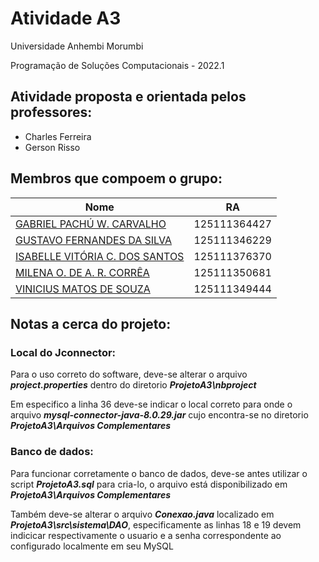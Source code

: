 # Atividade A3 

Universidade Anhembi Morumbi

Programação de Soluções Computacionais - 2022.1

## Atividade proposta e orientada pelos professores:

* Charles Ferreira
* Gerson Risso

## Membros que compoem o grupo:

|Nome|RA|
|----|--|
|[GABRIEL PACHÚ W. CARVALHO](https://github.com/Gabrielpwc)|125111364427|
|[GUSTAVO FERNANDES DA SILVA](https://github.com/GuhzFernandes)|125111346229|
|[ISABELLE VITÓRIA C. DOS SANTOS](https://github.com/Isabellecatezani)|125111376370|
|[MILENA O. DE A. R. CORRÊA](https://github.com/milenaofarril)|125111350681|
|[VINICIUS MATOS DE SOUZA](https://github.com/vinixmatos)|125111349444|

## Notas a cerca do projeto:

### Local do Jconnector:

Para o uso correto do software, deve-se alterar o arquivo ***project.properties*** dentro do diretorio ***ProjetoA3\nbproject***

Em especifico a linha 36 deve-se indicar o local correto para onde o arquivo ***mysql-connector-java-8.0.29.jar*** cujo encontra-se no diretorio ***ProjetoA3\Arquivos Complementares***

### Banco de dados:

Para funcionar corretamente o banco de dados, deve-se antes utilizar o script ***ProjetoA3.sql*** para cria-lo, o arquivo está disponibilizado em ***ProjetoA3\Arquivos Complementares***

Também deve-se alterar o arquivo ***Conexao.java*** localizado em ***ProjetoA3\src\sistema\DAO***, especificamente as linhas 18 e 19 devem indicicar respectivamente o usuario e a senha correspondente ao configurado localmente em seu MySQL